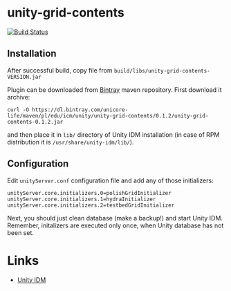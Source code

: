 # unity-grid-contents

[![Build Status](https://travis-ci.org/unicore-life/unity-grid-contents.svg?branch=master)](https://travis-ci.org/unicore-life/unity-grid-contents)

## Installation

After successful build, copy file from `build/libs/unity-grid-contents-VERSION.jar`

Plugin can be downloaded from [Bintray](https://bintray.com/unicore-life/maven) maven repository.
First download it archive:

```
curl -O https://dl.bintray.com/unicore-life/maven/pl/edu/icm/unity/unity-grid-contents/0.1.2/unity-grid-contents-0.1.2.jar
```

and then place it in `lib/` directory of Unity IDM installation
(in case of RPM distribution it is `/usr/share/unity-idm/lib/`).

## Configuration

Edit `unityServer.conf` configuration file and add any of those initializers:

```
unityServer.core.initializers.0=polishGridInitializer
unityServer.core.initializers.1=hydraInitializer
unityServer.core.initializers.2=testbedGridInitializer
```

Next, you should just clean database (make a backup!) and start Unity IDM.
Remember, initalizers are executed only once, when Unity database has not been set.


# Links

* [Unity IDM](http://unity-idm.eu)

